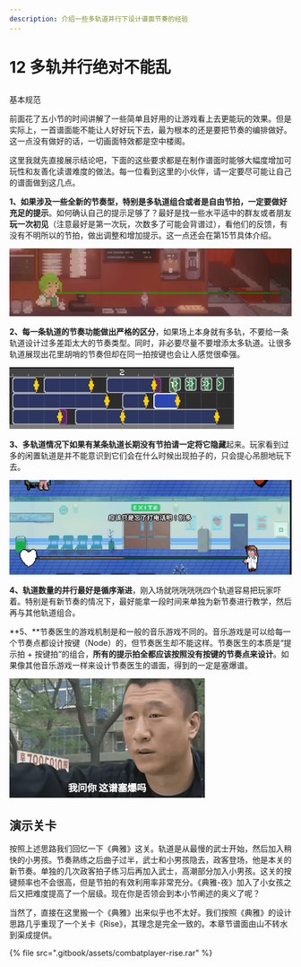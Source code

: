 ```yaml
---
description: 介绍一些多轨道并行下设计谱面节奏的经验
---
```


# 12 多轨并行绝对不能乱

## 
基本规范 <a id="1"></a>

前面花了五小节的时间讲解了一些简单且好用的让游戏看上去更能玩的效果。但是实际上，一首谱面能不能让人好好玩下去，最为根本的还是要把节奏的编排做好。这一点没有做好的话，一切画面特效都是空中楼阁。

这里我就先直接展示结论吧，下面的这些要求都是在制作谱面时能够大幅度增加可玩性和友善化读谱难度的做法。每一位看到这里的小伙伴，请一定要尽可能让自己的谱面做到这几点。

**1、**如果涉及一些全新的节奏型，特别是多轨道组合或者是自由节拍，一定要做好**充足的提示**。如何确认自己的提示足够了？最好是找一些水平适中的群友或者朋友**玩一次初见**（注意最好是第一次玩，次数多了可能会背谱过），看他们的反馈，有没有不明所以的节拍，做出调整和增加提示。这一点还会在第15节具体介绍。

![](.gitbook/assets/12-01.gif)

**2、**每一条轨道的**节奏功能做出严格的区分**，如果场上本身就有多轨，不要给一条轨道设计过多差距太大的节奏类型。同时，非必要尽量不要增添太多轨道。让很多轨道展现出花里胡哨的节奏但却在同一拍按键也会让人感觉很牵强。

![&#x8FD9;&#x6837;&#x4F1A;&#x8BA9;&#x4EBA;&#x975E;&#x5E38;&#x8FF7;&#x60D1;](.gitbook/assets/12-02.png)

**3、**多轨道情况下如果有某条轨道**长期没有节拍请一定将它隐藏**起来。玩家看到过多的闲置轨道是并不能意识到它们会在什么时候出现拍子的，只会提心吊胆地玩下去。

![&#x533B;&#x751F;&#x548C;&#x653F;&#x5BA2;&#x7A7F;&#x63D2;&#x51FA;&#x73B0;&#xFF0C;&#x800C;&#x4E0D;&#x662F;&#x5168;&#x90FD;&#x5806;&#x5728;&#x5C4F;&#x5E55;&#x4E0A;](.gitbook/assets/12-03.gif)

**4、**轨道数量的并行最好是**循序渐进**，刚入场就咣咣咣咣四个轨道容易把玩家吓着。特别是有新节奏的情况下，最好能拿一段时间来单独为新节奏进行教学，然后再与其他轨道组合。 

**5、**节奏医生的游戏机制是和一般的音乐游戏不同的。音乐游戏是可以给每一个节奏点都设计按键（Node）的，但节奏医生却不能这样。节奏医生的本质是“提示拍 + 按键拍”的组合，**所有的提示拍全都应该按照没有按键的节奏点来设计**。如果像其他音乐游戏一样来设计节奏医生的谱面，得到的一定是塞爆谱。

![](.gitbook/assets/12-04.gif)

## 演示关卡 <a id="2"></a>

按照上述思路我们回忆一下《典雅》这关。轨道是从最慢的武士开始，然后加入稍快的小男孩。节奏熟练之后曲子过半，武士和小男孩隐去，政客登场，他是本关的新节奏。单独的几次政客拍子练习后再加入武士，高潮部分加入小男孩。这关的按键频率也不会很高，但是节拍的有效利用率非常充分。《典雅-夜》加入了小女孩之后又把难度提高了一个层级。现在你是否领会到本小节阐述的奥义了呢？

当然了，直接在这里搬一个《典雅》出来似乎也不太好。我们按照《典雅》的设计思路几乎重现了一个关卡《Rise》，其理念是完全一致的。本章节谱面由山不转水到渠成提供。

{% file src=".gitbook/assets/combatplayer-rise.rar" %}

